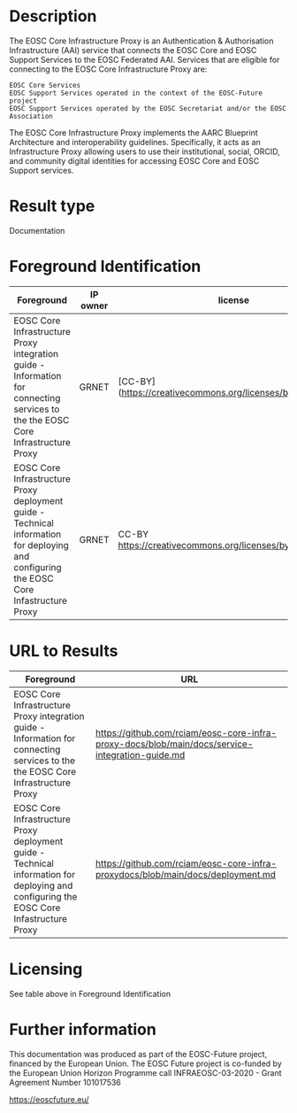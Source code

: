# Description
The EOSC Core Infrastructure Proxy is an Authentication & Authorisation Infrastructure (AAI) service that connects the EOSC Core and EOSC Support Services to the EOSC Federated AAI. Services that are eligible for connecting to the EOSC Core Infrastructure Proxy are:

    EOSC Core Services
    EOSC Support Services operated in the context of the EOSC-Future project
    EOSC Support Services operated by the EOSC Secretariat and/or the EOSC Association

The EOSC Core Infrastructure Proxy implements the AARC Blueprint Architecture and interoperability guidelines. Specifically, it acts as an Infrastructure Proxy allowing users to use their institutional, social, ORCID, and community digital identities for accessing EOSC Core and EOSC Support services.


# Result type

Documentation

# Foreground Identification

| Foreground | IP owner | license|
|------------|----------|--------|
|EOSC Core Infrastructure Proxy integration guide	- Information for connecting services to the the EOSC Core Infrastructure Proxy |GRNET|[CC-BY] (https://creativecommons.org/licenses/by/4.0/deed.es)|
|EOSC Core Infrastructure Proxy deployment guide - Technical information for deploying and configuring the EOSC Core Infastructure Proxy	|GRNET |CC-BY https://creativecommons.org/licenses/by/4.0/deed.es|

# URL to Results

| Foreground | URL|
|------------|----------|
|EOSC Core Infrastructure Proxy integration guide	- Information for connecting services to the the EOSC Core Infrastructure Proxy| https://github.com/rciam/eosc-core-infra-proxy-docs/blob/main/docs/service-integration-guide.md|
|EOSC Core Infrastructure Proxy deployment guide - Technical information for deploying and configuring the EOSC Core Infastructure Proxy| https://github.com/rciam/eosc-core-infra-proxydocs/blob/main/docs/deployment.md|


# Licensing
See table above in Foreground Identification

# Further information
This documentation was produced as part of the EOSC-Future project, financed by the European Union.
The EOSC Future project is co-funded by the European Union Horizon Programme call INFRAEOSC-03-2020 - Grant Agreement Number 101017536

https://eoscfuture.eu/
